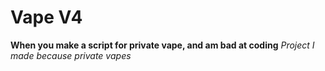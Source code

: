# Vape V4
**When you make a script for private vape, and am bad at coding**
_Project I made because private vapes_
